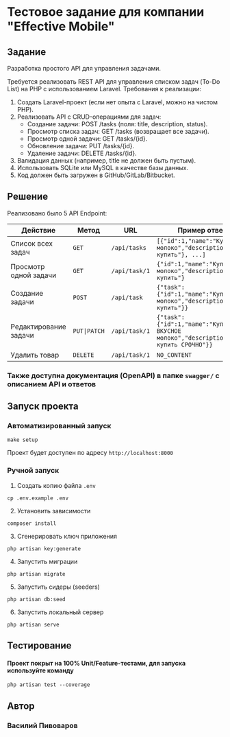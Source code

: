 # Тестовое задание для компании "Effective Mobile"

## Задание
Разработка простого API для управления задачами.

Требуется реализовать REST API для управления списком задач (To-Do List) на PHP с
использованием Laravel.
Требования к реализации:
1. Создать Laravel-проект (если нет опыта с Laravel, можно на чистом PHP).
2. Реализовать API с CRUD-операциями для задач:
   - Создание задачи: POST /tasks (поля: title, description, status).
   - Просмотр списка задач: GET /tasks (возвращает все задачи).
   - Просмотр одной задачи: GET /tasks/{id}.
   - Обновление задачи: PUT /tasks/{id}.
   - Удаление задачи: DELETE /tasks/{id}.
3. Валидация данных (например, title не должен быть пустым).
4. Использовать SQLite или MySQL в качестве базы данных.
5. Код должен быть загружен в GitHub/GitLab/Bitbucket.

## Решение
Реализовано было 5 API Endpoint:

| Действие              | Метод        | URL           | Пример ответа                                                                         |
|-----------------------|--------------|---------------|---------------------------------------------------------------------------------------|
| Список всех задач     | `GET`        | `/api/tasks`  | `[{"id":1,"name":"Купить молоко","description":"Надо купить"}, ...]`                  |
| Просмотр одной задачи | `GET`        | `/api/task/1` | `{"id":1,"name":"Купить молоко","description":"Надо купить"}`                         |
| Создание задачи       | `POST`       | `/api/task`   | `{"task":{"id":1,"name":"Купить молоко","description":"Надо купить"}}`                |
| Редактирование задачи | `PUT\|PATCH` | `/api/task/1` | `{"task":{"id":1,"name":"Купить ВКУСНОЕ молоко","description":"Надо купить СРОЧНО"}}` |
| Удалить товар         | `DELETE`     | `/api/task/1` | `NO_CONTENT`                                                                          |

### Также доступна документация (OpenAPI) в папке `swagger/` с описанием API и ответов

## Запуск проекта

### Автоматизированный запуск
```shell
make setup
```
Проект будет доступен по адресу `http://localhost:8000`


### Ручной запуск

1. Создать копию файла `.env`
```shell
cp .env.example .env
```
2. Установить зависимости
```shell
composer install
```
3. Сгенерировать ключ приложения
```shell
php artisan key:generate
```
4. Запустить миграции
```shell
php artisan migrate
```
5. Запустить сидеры (seeders)
```shell
php artisan db:seed
```
6. Запустить локальный сервер
```shell
php artisan serve
```

## Тестирование
#### Проект покрыт на 100% Unit/Feature-тестами, для запуска используйте команду
```shell
php artisan test --coverage
```

## Автор
### Василий Пивоваров
